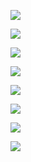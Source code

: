 ![](https://github.com/PRz-classes/2017-bdio-l08-kreacja-pomyslow/blob/master/od_zarzadzania/wizualizacje/profil%20pracownika/1.png)

![](https://github.com/PRz-classes/2017-bdio-l08-kreacja-pomyslow/blob/master/od_zarzadzania/wizualizacje/profil%20pracownika/2.png)

![](https://github.com/PRz-classes/2017-bdio-l08-kreacja-pomyslow/blob/master/od_zarzadzania/wizualizacje/profil%20pracownika/3.png)

![](https://github.com/PRz-classes/2017-bdio-l08-kreacja-pomyslow/blob/master/od_zarzadzania/wizualizacje/profil%20pracownika/4.png)

![](https://github.com/PRz-classes/2017-bdio-l08-kreacja-pomyslow/blob/master/od_zarzadzania/wizualizacje/profil%20pracownika/4%20-%20Kopia.png)

![](https://github.com/PRz-classes/2017-bdio-l08-kreacja-pomyslow/blob/master/od_zarzadzania/wizualizacje/profil%20pracownika/4%20-%20Kopia%20(2).png)

![](https://github.com/PRz-classes/2017-bdio-l08-kreacja-pomyslow/blob/master/od_zarzadzania/wizualizacje/profil%20pracownika/5.png)

![](https://github.com/PRz-classes/2017-bdio-l08-kreacja-pomyslow/blob/master/od_zarzadzania/wizualizacje/profil%20pracownika/6.png)